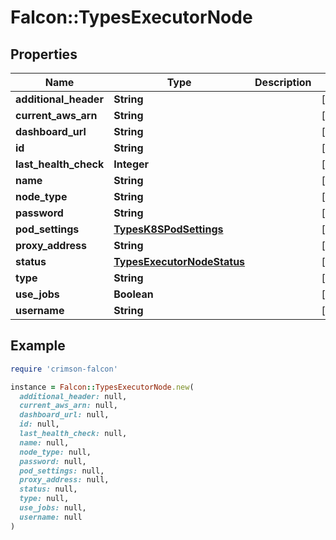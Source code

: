 # Falcon::TypesExecutorNode

## Properties

| Name | Type | Description | Notes |
| ---- | ---- | ----------- | ----- |
| **additional_header** | **String** |  | [optional] |
| **current_aws_arn** | **String** |  | [optional] |
| **dashboard_url** | **String** |  | [optional] |
| **id** | **String** |  | [optional] |
| **last_health_check** | **Integer** |  | [optional] |
| **name** | **String** |  | [optional] |
| **node_type** | **String** |  | [optional] |
| **password** | **String** |  | [optional] |
| **pod_settings** | [**TypesK8SPodSettings**](TypesK8SPodSettings.md) |  | [optional] |
| **proxy_address** | **String** |  | [optional] |
| **status** | [**TypesExecutorNodeStatus**](TypesExecutorNodeStatus.md) |  | [optional] |
| **type** | **String** |  | [optional] |
| **use_jobs** | **Boolean** |  | [optional] |
| **username** | **String** |  | [optional] |

## Example

```ruby
require 'crimson-falcon'

instance = Falcon::TypesExecutorNode.new(
  additional_header: null,
  current_aws_arn: null,
  dashboard_url: null,
  id: null,
  last_health_check: null,
  name: null,
  node_type: null,
  password: null,
  pod_settings: null,
  proxy_address: null,
  status: null,
  type: null,
  use_jobs: null,
  username: null
)
```

